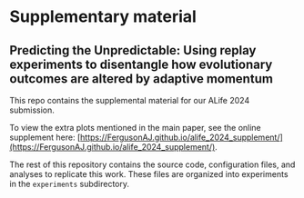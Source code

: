 # Supplementary material
## Predicting the Unpredictable: Using replay experiments to disentangle how evolutionary outcomes are altered by adaptive momentum

This repo contains the supplemental material for our ALife 2024 submission. 

To view the extra plots mentioned in the main paper, see the online supplement here: [https://FergusonAJ.github.io/alife_2024_supplement/](https://FergusonAJ.github.io/alife_2024_supplement/).

The rest of this repository contains the source code, configuration files, and analyses to replicate this work. 
These files are organized into experiments in the `experiments` subdirectory. 

